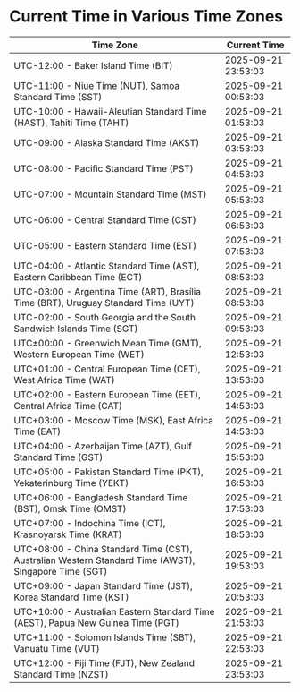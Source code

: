 # Current Time in Various Time Zones

| Time Zone | Current Time |
|-----------|--------------|
| UTC-12:00 - Baker Island Time (BIT) | 2025-09-21 23:53:03 |
| UTC-11:00 - Niue Time (NUT), Samoa Standard Time (SST) | 2025-09-21 00:53:03 |
| UTC-10:00 - Hawaii-Aleutian Standard Time (HAST), Tahiti Time (TAHT) | 2025-09-21 01:53:03 |
| UTC-09:00 - Alaska Standard Time (AKST) | 2025-09-21 03:53:03 |
| UTC-08:00 - Pacific Standard Time (PST) | 2025-09-21 04:53:03 |
| UTC-07:00 - Mountain Standard Time (MST) | 2025-09-21 05:53:03 |
| UTC-06:00 - Central Standard Time (CST) | 2025-09-21 06:53:03 |
| UTC-05:00 - Eastern Standard Time (EST) | 2025-09-21 07:53:03 |
| UTC-04:00 - Atlantic Standard Time (AST), Eastern Caribbean Time (ECT) | 2025-09-21 08:53:03 |
| UTC-03:00 - Argentina Time (ART), Brasília Time (BRT), Uruguay Standard Time (UYT) | 2025-09-21 08:53:03 |
| UTC-02:00 - South Georgia and the South Sandwich Islands Time (SGT) | 2025-09-21 09:53:03 |
| UTC±00:00 - Greenwich Mean Time (GMT), Western European Time (WET) | 2025-09-21 12:53:03 |
| UTC+01:00 - Central European Time (CET), West Africa Time (WAT) | 2025-09-21 13:53:03 |
| UTC+02:00 - Eastern European Time (EET), Central Africa Time (CAT) | 2025-09-21 14:53:03 |
| UTC+03:00 - Moscow Time (MSK), East Africa Time (EAT) | 2025-09-21 14:53:03 |
| UTC+04:00 - Azerbaijan Time (AZT), Gulf Standard Time (GST) | 2025-09-21 15:53:03 |
| UTC+05:00 - Pakistan Standard Time (PKT), Yekaterinburg Time (YEKT) | 2025-09-21 16:53:03 |
| UTC+06:00 - Bangladesh Standard Time (BST), Omsk Time (OMST) | 2025-09-21 17:53:03 |
| UTC+07:00 - Indochina Time (ICT), Krasnoyarsk Time (KRAT) | 2025-09-21 18:53:03 |
| UTC+08:00 - China Standard Time (CST), Australian Western Standard Time (AWST), Singapore Time (SGT) | 2025-09-21 19:53:03 |
| UTC+09:00 - Japan Standard Time (JST), Korea Standard Time (KST) | 2025-09-21 20:53:03 |
| UTC+10:00 - Australian Eastern Standard Time (AEST), Papua New Guinea Time (PGT) | 2025-09-21 21:53:03 |
| UTC+11:00 - Solomon Islands Time (SBT), Vanuatu Time (VUT) | 2025-09-21 22:53:03 |
| UTC+12:00 - Fiji Time (FJT), New Zealand Standard Time (NZST) | 2025-09-21 23:53:03 |
